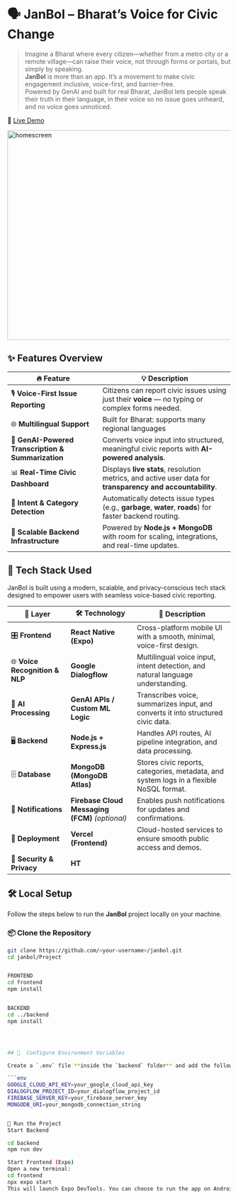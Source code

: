 # 🗣️ JanBol – Bharat’s Voice for Civic Change

> Imagine a Bharat where every citizen—whether from a metro city or a remote village—can raise their voice, not through forms or portals, but simply by speaking.  
> **JanBol** is more than an app. It’s a movement to make civic engagement inclusive, voice-first, and barrier-free.  
> Powered by GenAI and built for real Bharat, JanBol lets people speak their truth in their language, in their voice so no issue goes unheard, and no voice goes unnoticed.



🔗 [Live Demo](https://jan-bol.vercel.app/)




<img width="957" height="473" alt="homescreen" src="https://github.com/user-attachments/assets/56267efc-da88-473c-a9c8-a99f33d83fae" />





## ✨ Features Overview

| 🔥 Feature | 💡 Description |
|-----------|----------------|
| 🎙️ **Voice-First Issue Reporting** | Citizens can report civic issues using just their **voice** — no typing or complex forms needed. |
| 🌐 **Multilingual Support** | Built for Bharat: supports many regional languages  |
| 🤖 **GenAI-Powered Transcription & Summarization** | Converts voice input into structured, meaningful civic reports with **AI-powered analysis**. |
| 📊 **Real-Time Civic Dashboard** | Displays **live stats**, resolution metrics, and active user data for **transparency and accountability**. |
| 🧠 **Intent & Category Detection** | Automatically detects issue types (e.g., **garbage**, **water**, **roads**) for faster backend routing. |
| 📍 **Scalable Backend Infrastructure** | Powered by **Node.js + MongoDB** with room for scaling, integrations, and real-time updates. |





## 🧰 Tech Stack Used

JanBol is built using a modern, scalable, and privacy-conscious tech stack designed to empower users with seamless voice-based civic reporting.

| 🧩 Layer | 🛠️ Technology | 📌 Description |
|---------|----------------|----------------|
| 🎛️ **Frontend** | **React Native (Expo)** | Cross-platform mobile UI with a smooth, minimal, voice-first design. |
| 🌐 **Voice Recognition & NLP** | **Google Dialogflow** | Multilingual voice input, intent detection, and natural language understanding. |
| 🤖 **AI Processing** | **GenAI APIs / Custom ML Logic** | Transcribes voice, summarizes input, and converts it into structured civic data. |
| 🖥️ **Backend** | **Node.js + Express.js** | Handles API routes, AI pipeline integration, and data processing. |
| 🗄️ **Database** | **MongoDB (MongoDB Atlas)** | Stores civic reports, categories, metadata, and system logs in a flexible NoSQL format. |
| 📡 **Notifications** | **Firebase Cloud Messaging (FCM)** *(optional)* | Enables push notifications for updates and confirmations. |
| 🚀 **Deployment** | **Vercel (Frontend)** | Cloud-hosted services to ensure smooth public access and demos. |
| 🔐 **Security & Privacy** | **HT**





## 🛠️ Local Setup

Follow the steps below to run the **JanBol** project locally on your machine.



### 📦  Clone the Repository

```bash
git clone https://github.com/<your-username>/janbol.git
cd janbol/Project


FRONTEND
cd frontend
npm install


BACKEND
cd ../backend
npm install




## 🔐  Configure Environment Variables

Create a `.env` file **inside the `backend` folder** and add the following key-value pairs:

```env
GOOGLE_CLOUD_API_KEY=your_google_cloud_api_key
DIALOGFLOW_PROJECT_ID=your_dialogflow_project_id
FIREBASE_SERVER_KEY=your_firebase_server_key
MONGODB_URI=your_mongodb_connection_string


🚀 Run the Project
Start Backend

cd backend
npm run dev

Start Frontend (Expo)
Open a new terminal:
cd frontend
npx expo start
This will launch Expo DevTools. You can choose to run the app on Android, iOS, or Web


